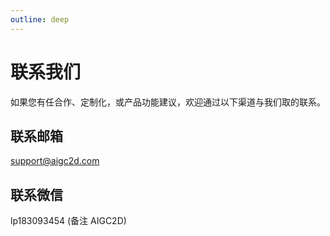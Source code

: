 ```yaml
---
outline: deep
---
```


# 联系我们
如果您有任合作、定制化，或产品功能建议，欢迎通过以下渠道与我们取的联系。


## 联系邮箱

support@aigc2d.com

## 联系微信

lp183093454 (备注 AIGC2D)
